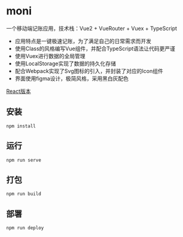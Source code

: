 # moni

一个移动端记账应用，技术栈：Vue2 + VueRouter + Vuex + TypeScript

- 应用特点是一键极速记账，为了满足自己的日常需求而开发
- 使用Class的风格编写Vue组件，并配合TypeScript语法让代码更严谨
- 使用Vuex进行数据的全局管理
- 使用LocalStorage实现了数据的持久化存储
- 配合Webpack实现了Svg图标的引入，并封装了对应的Icon组件
- 界面使用figma设计，极简风格，采用黑白灰配色

[React版本](https://github.com/csdoker/moni-react)

## 安装

```
npm install
```

## 运行

```
npm run serve
```

## 打包

```
npm run build
```

## 部署

```
npm run deploy
```